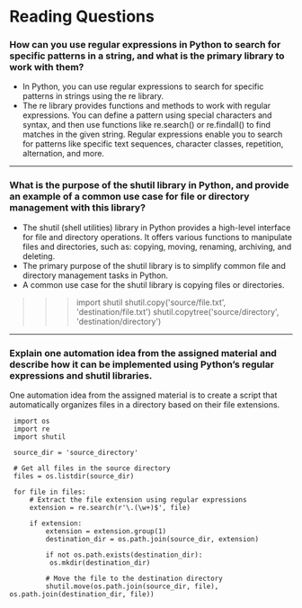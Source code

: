 # Reading Questions


### How can you use regular expressions in Python to search for specific patterns in a string, and what is the primary library to work with them?

- In Python, you can use regular expressions to search for specific patterns in strings using the re library. 
- The re library provides functions and methods to work with regular expressions. You can define a pattern using special characters and syntax, and then use functions like re.search() or re.findall() to find matches in the given string. Regular expressions enable you to search for patterns like specific text sequences, character classes, repetition, alternation, and more.


---

### What is the purpose of the shutil library in Python, and provide an example of a common use case for file or directory management with this library?

- The shutil (shell utilities) library in Python provides a high-level interface for file and directory operations. It offers various functions to manipulate files and directories, such as:
copying, moving, renaming, archiving, and deleting. 
- The primary purpose of the shutil library is to simplify common file and directory management tasks in Python.
- A common use case for the shutil library is copying files or directories. 

>>>import shutil
>>>shutil.copy('source/file.txt', 'destination/file.txt')
>>>shutil.copytree('source/directory', 'destination/directory')

---

### Explain one automation idea from the assigned material and describe how it can be implemented using Python’s regular expressions and shutil libraries.

One automation idea from the assigned material is to create a script that automatically organizes files in a directory based on their file extensions. 

     import os
     import re
     import shutil
     
     source_dir = 'source_directory'
     
     # Get all files in the source directory
     files = os.listdir(source_dir)
     
     for file in files:
         # Extract the file extension using regular expressions
         extension = re.search(r'\.(\w+)$', file)
     
         if extension:
             extension = extension.group(1)
             destination_dir = os.path.join(source_dir, extension)
    
             if not os.path.exists(destination_dir):
              os.mkdir(destination_dir)
     
             # Move the file to the destination directory
             shutil.move(os.path.join(source_dir, file), os.path.join(destination_dir, file))
